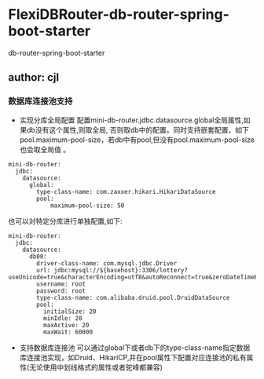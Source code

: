 # FlexiDBRouter-db-router-spring-boot-starter
db-router-spring-boot-starter
##  author: cjl
### 数据库连接池支持
- 实现分库全局配置
配置mini-db-router.jdbc.datasource.global全局属性,如果db没有这个属性,则取全局,
否则取db中的配置。同时支持嵌套配置，如下pool.maximum-pool-size，若db中有pool,但没有pool.maximum-pool-size也会取全局值 。
```
mini-db-router:
  jdbc:
    datasource:
      global:
        type-class-name: com.zaxxer.hikari.HikariDataSource
        pool:
            maximum-pool-size: 50
```
也可以对特定分库进行单独配置,如下:
```
mini-db-router:
  jdbc:
    datasource:
      db00:
        driver-class-name: com.mysql.jdbc.Driver
        url: jdbc:mysql://${basehost}:3306/lottery?useUnicode=true&characterEncoding=utf8&autoReconnect=true&zeroDateTimeBehavior=convertToNull&serverTimezone=UTC&useSSL=true
        username: root
        password: root
        type-class-name: com.alibaba.druid.pool.DruidDataSource
        pool:
          initialSize: 20
          minIdle: 20
          maxActive: 20
          maxWait: 60000
```
- 支持数据库连接池
可以通过global下或者db下的type-class-name指定数据库连接池实现，如Druid、HikariCP,并在pool属性下配置对应连接池的私有属性(无论使用中划线格式的属性或者驼峰都兼容)